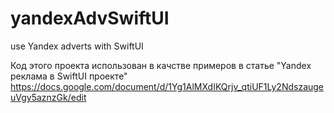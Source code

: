 # yandexAdvSwiftUI
use Yandex adverts with SwiftUI


Код этого проекта использован в качстве примеров в статье "Yandex реклама в SwiftUI проекте" https://docs.google.com/document/d/1Yg1AlMXdIKQrjv_qtiUF1Ly2NdszaugeuVgy5aznzGk/edit
